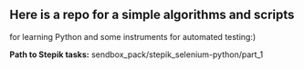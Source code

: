 ## Here is a repo for a simple algorithms and scripts

for learning Python and some instruments for automated testing:)

**Path to Stepik tasks:** sendbox_pack/stepik_selenium-python/part_1 

